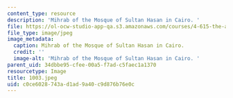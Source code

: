 ```yaml
---
content_type: resource
description: 'Mihrab of the Mosque of Sultan Hasan in Cairo. '
file: https://ol-ocw-studio-app-qa.s3.amazonaws.com/courses/4-615-the-architecture-of-cairo-spring-2002/c0ce6028743ad1ad9a40c9d876b76e0c_1003.jpeg
file_type: image/jpeg
image_metadata:
  caption: Mihrab of the Mosque of Sultan Hasan in Cairo.
  credit: ''
  image-alt: 'Mihrab of the Mosque of Sultan Hasan in Cairo. '
parent_uid: 34dbbe95-cfee-00a5-f7ad-c5faec1a1370
resourcetype: Image
title: 1003.jpeg
uid: c0ce6028-743a-d1ad-9a40-c9d876b76e0c
---
```

